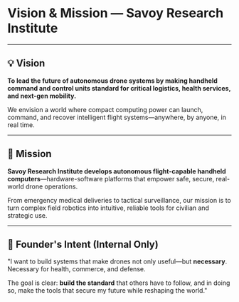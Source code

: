 # Vision & Mission — Savoy Research Institute

---

## 💡 Vision

**To lead the future of autonomous drone systems by making handheld command and control units standard for critical logistics, health services, and next-gen mobility.**

We envision a world where compact computing power can launch, command, and recover intelligent flight systems—anywhere, by anyone, in real time.

---

## 🎯 Mission

**Savoy Research Institute develops autonomous flight-capable handheld computers**—hardware-software platforms that empower safe, secure, real-world drone operations.

From emergency medical deliveries to tactical surveillance, our mission is to turn complex field robotics into intuitive, reliable tools for civilian and strategic use.

---

## 🔑 Founder's Intent (Internal Only)

"I want to build systems that make drones not only useful—but **necessary**. Necessary for health, commerce, and defense.

The goal is clear: **build the standard** that others have to follow, and in doing so, make the tools that secure my future while reshaping the world."
